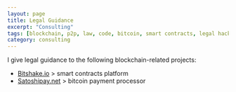 ```yaml
---
layout: page
title: Legal Guidance
excerpt: "Consulting"
tags: [blockchain, p2p, law, code, bitcoin, smart contracts, legal hacking, legal automation]
category: consulting
---
```


I give legal guidance to the following blockchain-related projects:

* [Bitshake.io](http://www.bitshake.io) > smart contracts platform
* [Satoshipay.net](http://www.satoshipay.net) > bitcoin payment processor